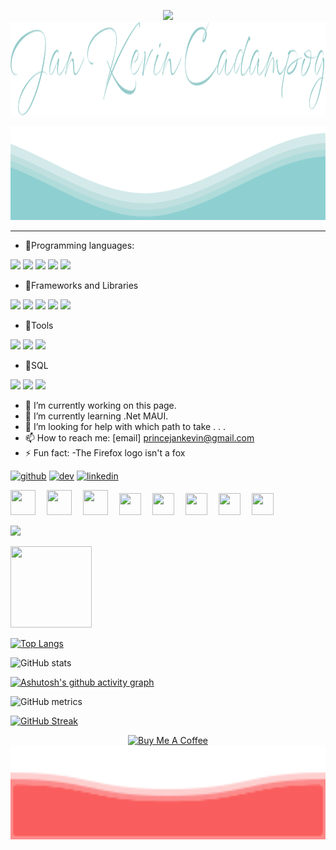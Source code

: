 

<!--![](https://user-images.githubusercontent.com/38730960/155279704-c707042b-8892-4562-81aa-5acd0f48ce65.png)-->
<p align="center">
<img height="40" src="https://user-images.githubusercontent.com/38730960/155831380-6b196bd5-ca12-4fe7-aed8-8dddac8b0404.gif"/> 
  
<img src="https://raw.githubusercontent.com/iamprincejkc/iamprincejkc/c4eab0381d326aa18cfc8f27b3e427ea1ba8a7d0/jkc.svg" width="100%" height="150">
</p>	
<img src="https://raw.githubusercontent.com/iamprincejkc/iamprincejkc/5a9c67dd35506edc7b8b2bbeeac48354434eda7c/waves.svg" width="100%" height="150">

-----------------------------------------------------------------------------------------------------------------------


* 💎Programming languages:
<p>
  <img src="https://img.shields.io/badge/HTML5-E34F26?style=for-the-badge&logo=html5&logoColor=white" />
  <img src="https://img.shields.io/badge/CSS3-1572B6?style=for-the-badge&logo=css3&logoColor=white" />
  <img src="https://img.shields.io/badge/JavaScript-323330?style=for-the-badge&logo=javascript&logoColor=F7DF1E" />
  <img src="https://img.shields.io/badge/C%23-239120?style=for-the-badge&logo=c-sharp&logoColor=white" />
  <img src="https://img.shields.io/badge/json-5E5C5C?style=for-the-badge&logo=json&logoColor=white" />
</p>

 * 💎Frameworks and Libraries
<p>
  <img src="ttps://img.shields.io/badge/Xamarin-0078D4?style=for-the-badge&logo=Xamarin&logoColor=white" />
  <img src="https://img.shields.io/badge/.NET-512BD4?style=for-the-badge&logo=dotnet&logoColor=white" />
  <img src="https://img.shields.io/badge/AngularJS-E23237?style=for-the-badge&logo=angularjs&logoColor=white" />
  <img src="https://img.shields.io/badge/Bootstrap-563D7C?style=for-the-badge&logo=bootstrap&logoColor=white" />
  <img src="https://img.shields.io/badge/jQuery-0769AD?style=for-the-badge&logo=jquery&logoColor=white" />
</p>

* 💎Tools
<p>
  <img src="https://img.shields.io/badge/Visual_Studio_Code-0078D4?style=for-the-badge&logo=visual%20studio%20code&logoColor=white" />
  <img src="https://img.shields.io/badge/Visual_Studio-5C2D91?style=for-the-badge&logo=visual%20studio&logoColor=white" />
  <img src="https://img.shields.io/badge/sublime_text-%23575757.svg?&style=for-the-badge&logo=sublime-text&logoColor=important" />
</p>

* 💎SQL
<p>
  <img src="https://img.shields.io/badge/MSSQL-CC2927?style=for-the-badge&logo=microsoft%20sql%20server&logoColor=white" />
  <img src="https://img.shields.io/badge/MySQL-00000F?style=for-the-badge&logo=mysql&logoColor=white" />
  <img src="https://img.shields.io/badge/SQLite-07405E?style=for-the-badge&logo=sqlite&logoColor=white" />
</p>

- 🔭 I’m currently working on this page. 
- 🌱 I’m currently learning .Net MAUI. 
- 🤔 I’m looking for help with which path to take . . . 
- 📫 How to reach me: [email] princejankevin@gmail.com 
- ⚡ Fun fact:  -The Firefox logo isn't a fox


[<img src='https://cdn.jsdelivr.net/npm/simple-icons@3.0.1/icons/github.svg' alt='github' height='40'>](https://github.com/iamprincejkc)  [<img src='https://cdn.jsdelivr.net/npm/simple-icons@3.0.1/icons/dev-dot-to.svg' alt='dev' height='40'>](https://dev.to/iamprincejkc)  [<img src='https://cdn.jsdelivr.net/npm/simple-icons@3.0.1/icons/linkedin.svg' alt='linkedin' height='40'>](https://www.linkedin.com/in/iamprincejkc)  

<a href='https://github.com/iamprincejkc'><img src='https://user-images.githubusercontent.com/38730960/155440721-acd91826-4366-41e3-bf3a-6879f0f72f2c.gif' width='40' height='40'></a> 
<a href='https://github.com/iamprincejkc'><img src='https://user-images.githubusercontent.com/38730960/155440728-9a7d8fea-95f8-40db-b49a-36a9793bb6fb.gif' width='40' height='40'></a> 
<a href='https://github.com/iamprincejkc'><img src='https://user-images.githubusercontent.com/38730960/155440733-3e89216e-6f1b-498c-b4f1-e4c43b5d96fa.gif' width='40' height='40'></a> 
<a href='https://github.com/iamprincejkc'><img src='https://user-images.githubusercontent.com/38730960/155440753-870f15a0-409d-4e0d-9fdd-690654decdf7.gif' width='35' height='35'></a> 
<a href='https://github.com/iamprincejkc'><img src='https://user-images.githubusercontent.com/38730960/155440761-1193ab52-8180-4012-bcd3-50b5fba91669.gif' width='35' height='35'></a> 
<a href='https://github.com/iamprincejkc'><img src='https://user-images.githubusercontent.com/38730960/155440773-55cef6cd-d65a-4915-811a-c042c41b6206.gif' width='35' height='35'></a> 
<a href='https://github.com/iamprincejkc'><img src='https://user-images.githubusercontent.com/38730960/155440739-68f2db6c-cc3a-4ba5-bc81-e98b61450211.gif' width='35' height='35'></a> 
<a href='https://github.com/iamprincejkc'><img src='https://user-images.githubusercontent.com/38730960/155440748-021f6605-7885-4e3d-86f1-a70eece75935.gif' width='35' height='35'></a> 


<p></p>
<a href='https://github.com/iamprincejkc'><img src='https://devfest.im/svg/logo-devfest-2019.svg' width='200'></a>
<p></p>
<a href='https://github.com/iamprincejkc'><img src='https://developers.google.com/static/profile/badges/events/community/devfest/2022/attendee/badge.svg' width='130' height='130'></a>


[![Top Langs](https://github-readme-stats.vercel.app/api/top-langs/?username=iamprincejkc&langs_count=8&layout=compact&theme=github_dark&title_color=fff&text_color=fff)](https://github.com/anuraghazra/github-readme-stats)

![GitHub stats](https://github-readme-stats.vercel.app/api?username=iamprincejkc&theme=github_dark&show_icons=true)  

[![Ashutosh's github activity graph](https://github-readme-activity-graph.cyclic.app/graph?username=iamprincejkc&theme=react-dark&custom_title=J%20K%20C&hide_border=true)](https://github.com/iamprincejkc/github-readme-activity-graph)

![GitHub metrics](https://metrics.lecoq.io/iamprincejkc)  

[![GitHub Streak](https://github-readme-streak-stats.herokuapp.com/?user=iamprincejkc&theme=dark)](https://git.io/streak-stats)

<p align="center">
<a href="https://www.buymeacoffee.com/iamprincejkc" target="_blank"><img src="https://cdn.buymeacoffee.com/buttons/v2/default-red.png" alt="Buy Me A Coffee" width="150" ></a>
<!--<img src="https://user-images.githubusercontent.com/38730960/155287438-73103d01-8e27-466a-b776-8a10c91608ac.gif" width="100%" height="150">-->
<img src="https://raw.githubusercontent.com/iamprincejkc/iamprincejkc/a9e9cb682177db7089b5e1960d96ac4c2c59bf39/footerwave.svg" width="100%" height="150">
</p>	
